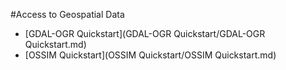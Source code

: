 
#Access to Geospatial Data
 
* [GDAL-OGR Quickstart](GDAL-OGR Quickstart/GDAL-OGR Quickstart.md)
* [OSSIM Quickstart](OSSIM Quickstart/OSSIM Quickstart.md)
